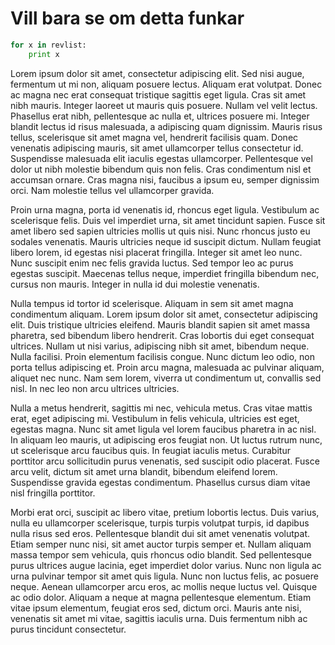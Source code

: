 # Vill bara se om detta funkar

```python
for x in revlist:
	print x
```

Lorem ipsum dolor sit amet, consectetur adipiscing elit. Sed nisi augue, fermentum ut mi non, aliquam posuere lectus. Aliquam erat volutpat. Donec ac magna nec erat consequat tristique sagittis eget ligula. Cras sit amet nibh mauris. Integer laoreet ut mauris quis posuere. Nullam vel velit lectus. Phasellus erat nibh, pellentesque ac nulla et, ultrices posuere mi. Integer blandit lectus id risus malesuada, a adipiscing quam dignissim. Mauris risus tellus, scelerisque sit amet magna vel, hendrerit facilisis quam. Donec venenatis adipiscing mauris, sit amet ullamcorper tellus consectetur id. Suspendisse malesuada elit iaculis egestas ullamcorper. Pellentesque vel dolor ut nibh molestie bibendum quis non felis. Cras condimentum nisl et accumsan ornare. Cras magna nisi, faucibus a ipsum eu, semper dignissim orci. Nam molestie tellus vel ullamcorper gravida.

Proin urna magna, porta id venenatis id, rhoncus eget ligula. Vestibulum ac scelerisque felis. Duis vel imperdiet urna, sit amet tincidunt sapien. Fusce sit amet libero sed sapien ultricies mollis ut quis nisi. Nunc rhoncus justo eu sodales venenatis. Mauris ultricies neque id suscipit dictum. Nullam feugiat libero lorem, id egestas nisi placerat fringilla. Integer sit amet leo nunc. Nunc suscipit enim nec felis gravida luctus. Sed tempor leo ac purus egestas suscipit. Maecenas tellus neque, imperdiet fringilla bibendum nec, cursus non mauris. Integer in nulla id dui molestie venenatis.

Nulla tempus id tortor id scelerisque. Aliquam in sem sit amet magna condimentum aliquam. Lorem ipsum dolor sit amet, consectetur adipiscing elit. Duis tristique ultricies eleifend. Mauris blandit sapien sit amet massa pharetra, sed bibendum libero hendrerit. Cras lobortis dui eget consequat ultrices. Nullam ut nisi varius, adipiscing nibh sit amet, bibendum neque. Nulla facilisi. Proin elementum facilisis congue. Nunc dictum leo odio, non porta tellus adipiscing et. Proin arcu magna, malesuada ac pulvinar aliquam, aliquet nec nunc. Nam sem lorem, viverra ut condimentum ut, convallis sed nisl. In nec leo non arcu ultrices ultricies.

Nulla a metus hendrerit, sagittis mi nec, vehicula metus. Cras vitae mattis erat, eget adipiscing mi. Vestibulum in felis vehicula, ultricies est eget, egestas magna. Nunc sit amet ligula vel lorem faucibus pharetra in ac nisl. In aliquam leo mauris, ut adipiscing eros feugiat non. Ut luctus rutrum nunc, ut scelerisque arcu faucibus quis. In feugiat iaculis metus. Curabitur porttitor arcu sollicitudin purus venenatis, sed suscipit odio placerat. Fusce arcu velit, dictum sit amet urna blandit, bibendum eleifend lorem. Suspendisse gravida egestas condimentum. Phasellus cursus diam vitae nisl fringilla porttitor.

Morbi erat orci, suscipit ac libero vitae, pretium lobortis lectus. Duis varius, nulla eu ullamcorper scelerisque, turpis turpis volutpat turpis, id dapibus nulla risus sed eros. Pellentesque blandit dui sit amet venenatis volutpat. Etiam semper nunc nisi, sit amet auctor turpis semper et. Nullam aliquam massa tempor sem vehicula, quis rhoncus odio blandit. Sed pellentesque purus ultrices augue lacinia, eget imperdiet dolor varius. Nunc non ligula ac urna pulvinar tempor sit amet quis ligula. Nunc non luctus felis, ac posuere neque. Aenean ullamcorper arcu eros, ac mollis neque luctus vel. Quisque ac odio dolor. Aliquam a neque at magna pellentesque elementum. Etiam vitae ipsum elementum, feugiat eros sed, dictum orci. Mauris ante nisi, venenatis sit amet mi vitae, sagittis iaculis urna. Duis fermentum nibh ac purus tincidunt consectetur.
